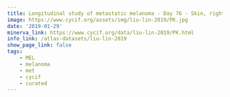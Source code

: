 ```yaml
---
title: Longitudinal study of metastatic melanoma - Day 76 - Skin, right nasal labial fold (T17)
image: https://www.cycif.org/assets/img/liu-lin-2019/PK.jpg
date: '2019-01-29'
minerva_link: https://www.cycif.org/data/liu-lin-2019/PK.html
info_link: /atlas-datasets/liu-lin-2019
show_page_link: false
tags: 
    - MEL
    - melanoma
    - met
    - cycif
    - curated
---
```

